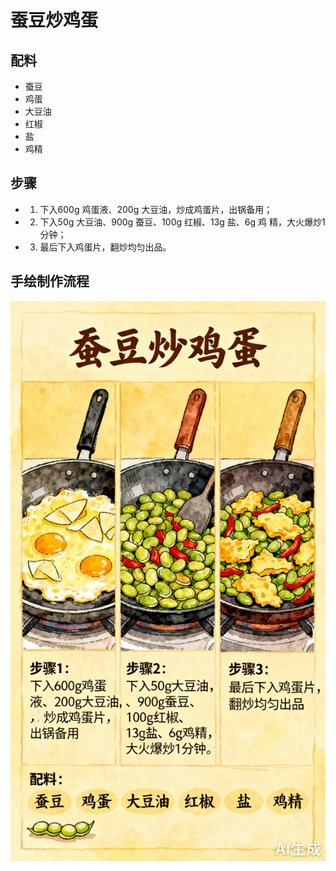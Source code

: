 # 蚕豆炒鸡蛋

## 配料

- 蚕豆
- 鸡蛋
- 大豆油
- 红椒
- 盐
- 鸡精

## 步骤

- 1. 下入600g 鸡蛋液、200g 大豆油，炒成鸡蛋片，出锅备用；
- 2. 下入50g 大豆油、900g 蚕豆、100g 红椒、13g 盐、6g 鸡
     精，大火爆炒1 分钟；
- 3. 最后下入鸡蛋片，翻炒均匀出品。

## 手绘制作流程

![手绘制作流程](../images/炒菜/蚕豆炒鸡蛋.jpg)
